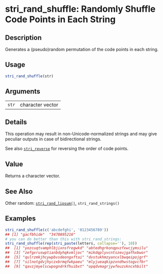 # stri\_rand\_shuffle: Randomly Shuffle Code Points in Each String

## Description

Generates a (pseudo)random permutation of the code points in each string.

## Usage

```r
stri_rand_shuffle(str)
```

## Arguments

|       |                  |
|-------|------------------|
| `str` | character vector |

## Details

This operation may result in non-Unicode-normalized strings and may give peculiar outputs in case of bidirectional strings.

See also [`stri_reverse`](stri_reverse.md) for reversing the order of code points.

## Value

Returns a character vector.

## See Also

Other random: [`stri_rand_lipsum()`,](stri_rand_lipsum.md) `stri_rand_strings()`

## Examples




```r
stri_rand_shuffle(c('abcdefghi', '0123456789'))
## [1] "gacfbhide"  "3470895216"
# you can do better than this with stri_rand_strings:
stri_rand_shuffle(rep(stri_paste(letters, collapse=''), 10))
##  [1] "yozcuqtvamphlbjixnsfregwkd" "abtedhgrkonqpvzfxwcjymsilu"
##  [3] "zefgxruswptianbdyhqkvmljoc" "mikdqplyvcntszeujgafhxbwor"
##  [5] "qulrzmkjhcywpbvsdeongxftai" "dvstukhmzyancxlbwqeipojgrf"
##  [7] "silnotgdvjhyczxbrmqfwkpaeu" "mlyjueaqkipzxndhwstogvcfbr"
##  [9] "qavzjmyelscwpogndrkfhuibxt" "opqdvmagrjywfeuzskncxhbilt"
```

